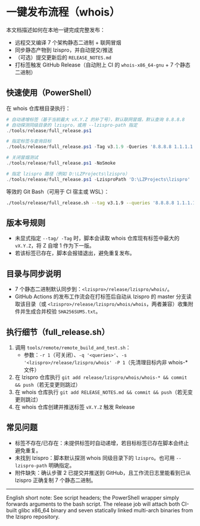 # 一键发布流程（whois）

本文档描述如何在本地一键完成完整发布：

- 远程交叉编译 7 个架构静态二进制 + 联网冒烟
- 同步静态产物到 lzispro，并自动提交/推送
- （可选）提交更新后的 `RELEASE_NOTES.md`
- 打标签触发 GitHub Release（自动附上 CI 的 `whois-x86_64-gnu` + 7 个静态二进制）

## 快速使用（PowerShell）

在 whois 仓库根目录执行：

```powershell
# 自动递增标签（基于当前最大 vX.Y.Z 的补丁号），默认联网冒烟，默认查询 8.8.8.8
# 自动探测同级目录的 lzispro，或用 --lzispro-path 指定
./tools/release/full_release.ps1

# 指定标签与查询目标
./tools/release/full_release.ps1 -Tag v3.1.9 -Queries '8.8.8.8 1.1.1.1'

# 关闭冒烟测试
./tools/release/full_release.ps1 -NoSmoke

# 指定 lzispro 路径（例如 D:\LZProjects\lzispro）
./tools/release/full_release.ps1 -LzisproPath 'D:\LZProjects\lzispro'
```

等效的 Git Bash（可用于 CI 宿主或 WSL）：

```bash
./tools/release/full_release.sh --tag v3.1.9 --queries '8.8.8.8 1.1.1.1'
```

## 版本号规则
- 未显式指定 `--tag/ -Tag` 时，脚本会读取 whois 仓库现有标签中最大的 `vX.Y.Z`，将 Z 自增 1 作为下一版。
- 若该标签已存在，脚本会报错退出，避免重复发布。

## 目录与同步说明
- 7 个静态二进制默认同步到：`<lzispro>/release/lzispro/whois/`。
- GitHub Actions 的发布工作流会在打标签后自动从 lzispro 的 master 分支读取该目录（或 `<lzispro>/release/lzispro/whois/whois`，两者兼容）收集附件并生成合并校验 `SHA256SUMS.txt`。

## 执行细节（full_release.sh）
1. 调用 `tools/remote/remote_build_and_test.sh`：
   - 参数：`-r 1`（可关闭）、`-q '<queries>'`、`-s '<lzispro>/release/lzispro/whois' -P 1`（先清理目标内非 whois-* 文件）
2. 在 lzispro 仓库执行 `git add release/lzispro/whois/whois-* && commit && push`（若无变更则跳过）
3. 在 whois 仓库执行 `git add RELEASE_NOTES.md && commit && push`（若无变更则跳过）
4. 在 whois 仓库创建并推送标签 `vX.Y.Z` 触发 Release

## 常见问题
- 标签不存在/已存在：未提供标签时自动递增，若目标标签已存在脚本会终止避免重复。
- 未找到 lzispro：脚本默认探测 whois 同级目录下的 `lzispro`。也可用 `--lzispro-path` 明确指定。
- 附件缺失：确认步骤 2 已提交并推送到 GitHub，且工作流日志里能看到已从 lzispro 正确复制 7 个静态二进制。

---

English short note: See script headers; the PowerShell wrapper simply forwards arguments to the bash script. The release job will attach both CI-built glibc x86_64 binary and seven statically linked multi-arch binaries from the lzispro repository.
